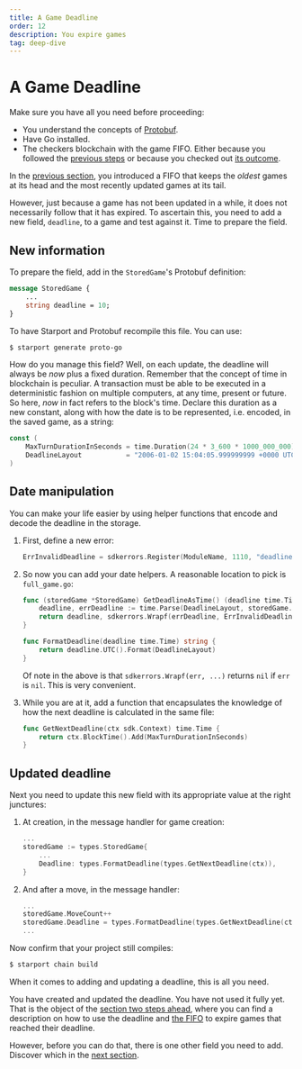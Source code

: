 ```yaml
---
title: A Game Deadline
order: 12
description: You expire games
tag: deep-dive
---
```


# A Game Deadline

<HighlightBox type="info">

Make sure you have all you need before proceeding:

* You understand the concepts of [Protobuf](../3-main-concepts/09-protobuf.md).
* Have Go installed.
* The checkers blockchain with the game FIFO. Either because you followed the [previous steps](./03-starport-09-game-fifo.md) or because you checked out [its outcome](https://github.com/cosmos/b9-checkers-academy-draft/tree/game-fifo).

</HighlightBox>

In the [previous section](./03-starport-09-game-fifo.md), you introduced a FIFO that keeps the _oldest_ games at its head and the most recently updated games at its tail.

However, just because a game has not been updated in a while, it does not necessarily follow that it has expired. To ascertain this, you need to add a new field, `deadline`, to a game and test against it. Time to prepare the field.

## New information

To prepare the field, add in the `StoredGame`'s Protobuf definition:

```protobuf [https://github.com/cosmos/b9-checkers-academy-draft/blob/0d0e36a8ac86cddc457610856ddaab1b356cee84/proto/checkers/stored_game.proto#L18]
message StoredGame {
    ...
    string deadline = 10;
}
```

To have Starport and Protobuf recompile this file. You can use:

```sh
$ starport generate proto-go
```

How do you manage this field? Well, on each update, the deadline will always be _now_ plus a fixed duration. Remember that the concept of time in blockchain is peculiar. A transaction must be able to be executed in a deterministic fashion on multiple computers, at any time, present or future. So here, _now_ in fact refers to the block's time. Declare this duration as a new constant, along with how the date is to be represented, i.e. encoded, in the saved game, as a string:

```go [https://github.com/cosmos/b9-checkers-academy-draft/blob/0d0e36a8ac86cddc457610856ddaab1b356cee84/x/checkers/types/keys.go#L38-L39]
const (
    MaxTurnDurationInSeconds = time.Duration(24 * 3_600 * 1000_000_000) // 1 day
    DeadlineLayout           = "2006-01-02 15:04:05.999999999 +0000 UTC"
)
```

## Date manipulation

You can make your life easier by using helper functions that encode and decode the deadline in the storage.

1. First, define a new error:

    ```go [https://github.com/cosmos/b9-checkers-academy-draft/blob/0d0e36a8ac86cddc457610856ddaab1b356cee84/x/checkers/types/errors.go#L21]
    ErrInvalidDeadline = sdkerrors.Register(ModuleName, 1110, "deadline cannot be parsed: %s")
    ```

2. So now you can add your date helpers. A reasonable location to pick is `full_game.go`:

    ```go [https://github.com/cosmos/b9-checkers-academy-draft/blob/0d0e36a8ac86cddc457610856ddaab1b356cee84/x/checkers/types/full_game.go#L37-L48]
    func (storedGame *StoredGame) GetDeadlineAsTime() (deadline time.Time, err error) {
        deadline, errDeadline := time.Parse(DeadlineLayout, storedGame.Deadline)
        return deadline, sdkerrors.Wrapf(errDeadline, ErrInvalidDeadline.Error(), storedGame.Deadline)
    }

    func FormatDeadline(deadline time.Time) string {
        return deadline.UTC().Format(DeadlineLayout)
    }
    ```

    Of note in the above is that `sdkerrors.Wrapf(err, ...)` returns `nil` if `err` is `nil`. This is very convenient.

3. While you are at it, add a function that encapsulates the knowledge of how the next deadline is calculated in the same file:

    ```go [https://github.com/cosmos/b9-checkers-academy-draft/blob/0d0e36a8ac86cddc457610856ddaab1b356cee84/x/checkers/types/full_game.go#L42-L44]
    func GetNextDeadline(ctx sdk.Context) time.Time {
        return ctx.BlockTime().Add(MaxTurnDurationInSeconds)
    }
    ```

## Updated deadline

Next you need to update this new field with its appropriate value at the right junctures:

1. At creation, in the message handler for game creation:

    ```go [https://github.com/cosmos/b9-checkers-academy-draft/blob/0d0e36a8ac86cddc457610856ddaab1b356cee84/x/checkers/keeper/msg_server_create_game.go#L26]
    ...
    storedGame := types.StoredGame{
        ...
        Deadline: types.FormatDeadline(types.GetNextDeadline(ctx)),
    }
    ```

2. And after a move, in the message handler:

    ```go [https://github.com/cosmos/b9-checkers-academy-draft/blob/0d0e36a8ac86cddc457610856ddaab1b356cee84/x/checkers/keeper/msg_server_play_move.go#L56]
    ...
    storedGame.MoveCount++
    storedGame.Deadline = types.FormatDeadline(types.GetNextDeadline(ctx))
    ...
    ```

Now confirm that your project still compiles:

```sh
$ starport chain build
```

When it comes to adding and updating a deadline, this is all you need.

You have created and updated the deadline. You have not used it fully yet. That is the object of the [section two steps ahead](./03-starport-12-game-forfeit.md), where you can find a description on how to use the deadline and [the FIFO](./03-starport-09-game-fifo.md) to expire games that reached their deadline.

However, before you can do that, there is one other field you need to add. Discover which in the [next section](03-starport-11-game-winner.md).
